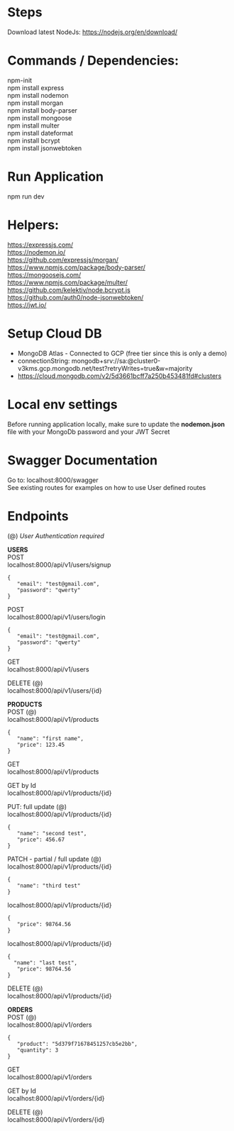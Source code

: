 # Steps
Download latest NodeJs: https://nodejs.org/en/download/  

# Commands / Dependencies:
npm-init  
npm install express  
npm install nodemon  
npm install morgan  
npm install body-parser  
npm install mongoose  
npm install multer  
npm install dateformat  
npm install bcrypt  
npm install jsonwebtoken  

# Run Application
npm run dev

# Helpers:
https://expressjs.com/  
https://nodemon.io/  
https://github.com/expressjs/morgan/  
https://www.npmjs.com/package/body-parser/  
https://mongoosejs.com/  
https://www.npmjs.com/package/multer/  
https://github.com/kelektiv/node.bcrypt.js  
https://github.com/auth0/node-jsonwebtoken/  
https://jwt.io/

# Setup Cloud DB
* MongoDB Atlas - Connected to GCP (free tier since this is only a demo)  
* connectionString: mongodb+srv://sa:<password>@cluster0-v3kms.gcp.mongodb.net/test?retryWrites=true&w=majority  
* https://cloud.mongodb.com/v2/5d3661bcff7a250b453481fd#clusters  

# Local env settings
Before running application locally, make sure to update the **nodemon.json** file with your MongoDb password and your JWT Secret 

# Swagger Documentation
Go to: localhost:8000/swagger  
See existing routes for examples on how to use User defined routes  

# Endpoints
(@) *User Authentication required*  

**USERS**  
POST  
localhost:8000/api/v1/users/signup  
```
{
   "email": "test@gmail.com",
   "password": "qwerty"
}
```

POST  
localhost:8000/api/v1/users/login  
```
{
   "email": "test@gmail.com",
   "password": "qwerty"
}
```

GET  
localhost:8000/api/v1/users  

DELETE (@)  
localhost:8000/api/v1/users/{id}  

**PRODUCTS**  
POST (@)  
localhost:8000/api/v1/products  
```
{
   "name": "first name",
   "price": 123.45
}
```

GET  
localhost:8000/api/v1/products  

GET by Id  
localhost:8000/api/v1/products/{id}  

PUT: full update (@)  
localhost:8000/api/v1/products/{id}  
```
{
   "name": "second test",
   "price": 456.67
}
```

PATCH - partial / full update (@)  
localhost:8000/api/v1/products/{id}  
```
{
   "name": "third test"
}
```
localhost:8000/api/v1/products/{id}
```
{
   "price": 98764.56
}
```
localhost:8000/api/v1/products/{id}
```
{
  "name": "last test",
   "price": 98764.56
}
```

DELETE (@)  
localhost:8000/api/v1/products/{id}  

**ORDERS**  
POST (@)  
localhost:8000/api/v1/orders  
```
{
   "product": "5d379f71678451257cb5e2bb",
   "quantity": 3
}
```

GET  
localhost:8000/api/v1/orders  

GET by Id  
localhost:8000/api/v1/orders/{id}  

DELETE (@)  
localhost:8000/api/v1/orders/{id}
